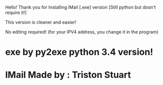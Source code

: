 Hello!
Thank you for Installing IMail [.exe] version [Still python but dosn't require it!]

This version is cleaner and easier!

No editing required! (for your IPV4 address, you change it in the program)

# exe by py2exe python 3.4 version!

# IMail Made by : Triston Stuart
